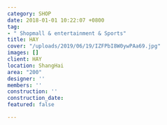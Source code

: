 ```yaml
---
category: SHOP
date: 2018-01-01 10:22:07 +0800
tag:
- " Shopmall & entertainment & Sports"
title: HAY
cover: "/uploads/2019/06/19/IZFPbI8W0ywPAa69.jpg"
images: []
client: HAY
location: ShangHai
area: "200"
designer: ''
members: ''
construction: ''
construction_date: 
featured: false

---
```

